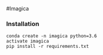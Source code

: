#Imagica

### Installation

~~~~
conda create -n imagica python=3.6
activate imagica
pip install -r requirements.txt
~~~~
